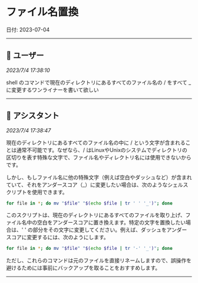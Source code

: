 # ファイル名置換

日付: 2023-07-04

---

## 👤 ユーザー
*2023/7/4 17:38:10*

shell のコマンドで現在のディレクトリにあるすべてのファイル名の / をすべて _ に変更するワンライナーを書いて欲しい

---

## 🤖 アシスタント
*2023/7/4 17:38:47*

現在のディレクトリにあるすべてのファイル名の中に / という文字が含まれることは通常不可能です。なぜなら、/ はLinuxやUnixのシステムでディレクトリの区切りを表す特殊な文字で、ファイル名やディレクトリ名には使用できないからです。

しかし、もしファイル名に他の特殊文字（例えば空白やダッシュなど）が含まれていて、それをアンダースコア（_）に変更したい場合は、次のようなシェルスクリプトを使用できます。

```bash
for file in *; do mv "$file" "$(echo $file | tr ' ' '_')"; done
```

このスクリプトは、現在のディレクトリにあるすべてのファイルを取り上げ、ファイル名中の空白をアンダースコアに置き換えます。特定の文字を置換したい場合は、' ' の部分をその文字に変更してください。例えば、ダッシュをアンダースコアに変更するには、次のようにします。

```bash
for file in *; do mv "$file" "$(echo $file | tr '-' '_')"; done
```

ただし、これらのコマンドは元のファイルを直接リネームしますので、誤操作を避けるためには事前にバックアップを取ることをおすすめします。

---
